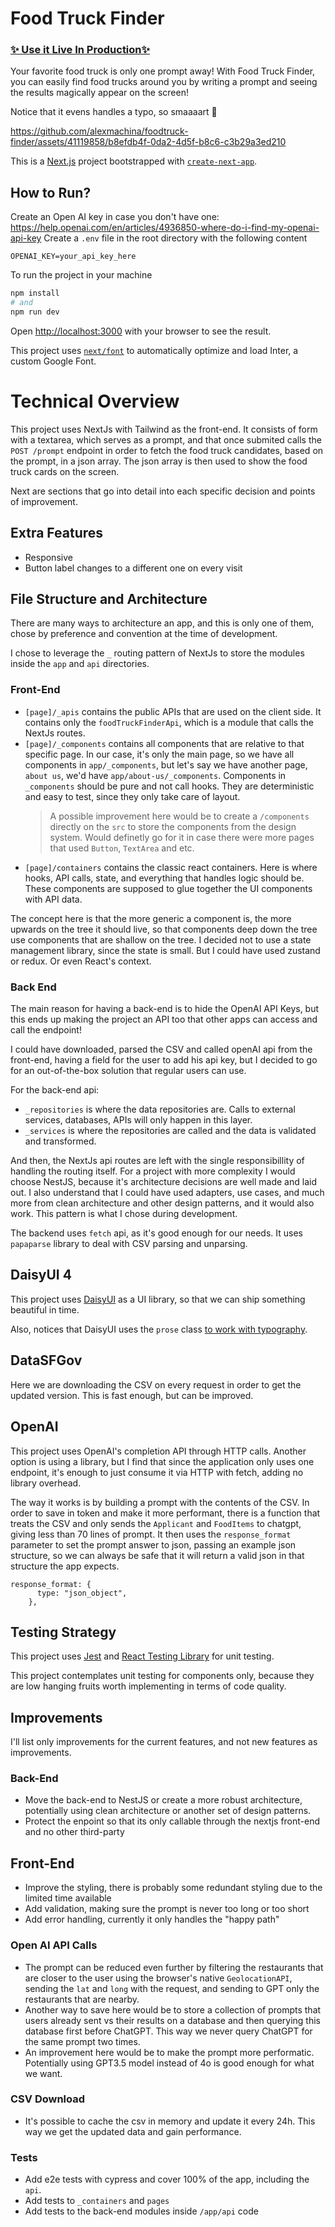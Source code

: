 # Food Truck Finder
### [✨ Use it Live In Production✨](https://foodtruck-finder-ecru.vercel.app/)

Your favorite food truck is only one prompt away!
With Food Truck Finder, you can easily find food trucks around you by writing a prompt and seeing the results magically appear on the screen!

Notice that it evens handles a typo, so smaaaart 🧙


https://github.com/alexmachina/foodtruck-finder/assets/41119858/b8efdb4f-0da2-4d5f-b8c6-c3b29a3ed210

This is a [Next.js](https://nextjs.org/) project bootstrapped with [`create-next-app`](https://github.com/vercel/next.js/tree/canary/packages/create-next-app).

## How to Run?

Create an Open AI key in case you don't have one: https://help.openai.com/en/articles/4936850-where-do-i-find-my-openai-api-key
Create a `.env` file in the root directory with the following content

```
OPENAI_KEY=your_api_key_here
```

To run the project in your machine
```bash
npm install
# and
npm run dev
````

Open [http://localhost:3000](http://localhost:3000) with your browser to see the result.

This project uses [`next/font`](https://nextjs.org/docs/basic-features/font-optimization) to automatically optimize and load Inter, a custom Google Font.

# Technical Overview

This project uses NextJs with Tailwind as the front-end.
It consists of form with a textarea, which serves as a prompt, and that once submited calls the `POST /prompt` endpoint in order to fetch the food truck candidates, based on the prompt, in a json array.
The json array is then used to show the food truck cards on the screen.

Next are sections that go into detail into each specific decision and points of improvement.

## Extra Features

- Responsive
- Button label changes to a different one on every visit

## File Structure and Architecture

There are many ways to architecture an app, and this is only one of them, chose by preference and convention at the time of development.

I chose to leverage the `_` routing pattern of NextJs to store the modules inside the `app` and `api` directories.

### Front-End

- `[page]/_apis` contains the public APIs that are used on the client side. It contains only the `foodTruckFinderApi`, which is a module that calls the NextJs routes.
- `[page]/_components` contains all components that are relative to that specific page. In our case, it's only the main page, so we have all components in `app/_components`, but let's say we have another page, `about us`, we'd have `app/about-us/_components`. Components in `_components` should be pure and not call hooks. They are deterministic and easy to test, since they only take care of layout.
  > A possible improvement here would be to create a `/components` directly on the `src` to store the components from the design system. Would definetly go for it in case there were more pages that used `Button`, `TextArea` and etc.
- `[page]/containers` contains the classic react containers. Here is where hooks, API calls, state, and everything that handles logic should be. These components are supposed to glue together the UI components with API data.

The concept here is that the more generic a component is, the more upwards on the tree it should live, so that components deep down the tree use components that are shallow on the tree.
I decided not to use a state management library, since the state is small. But I could have used zustand or redux. Or even React's context.

### Back End

The main reason for having a back-end is to hide the OpenAI API Keys, but this ends up making the project an API too that other apps can access and call the endpoint!

I could have downloaded, parsed the CSV and called openAI api from the front-end, having a field for the user to add his api key, but I decided to go for an out-of-the-box solution that regular users can use.

For the back-end api:

- `_repositories` is where the data repositories are. Calls to external services, databases, APIs will only happen in this layer.
- `_services` is where the repositories are called and the data is validated and transformed.

And then, the NextJs api routes are left with the single responsibillity of handling the routing itself.
For a project with more complexity I would choose NestJS, because it's architecture decisions are well made and laid out.
I also understand that I could have used adapters, use cases, and much more from clean architecture and other design patterns, and it would also work.
This pattern is what I chose during development.

The backend uses `fetch` api, as it's good enough for our needs.
It uses `papaparse` library to deal with CSV parsing and unparsing.

## DaisyUI 4

This project uses [DaisyUI](https://github.com/saadeghi/daisyui) as a UI library, so that we can ship something beautiful in time.

Also, notices that DaisyUI uses the `prose` class [to work with typography](https://daisyui.com/docs/layout-and-typography/).

## DataSFGov

Here we are downloading the CSV on every request in order to get the updated version. This is fast enough, but can be improved.

## OpenAI

This project uses OpenAI's completion API through HTTP calls. Another option is using a library, but I find that since the application only uses one endpoint, it's enough to just consume it via HTTP with fetch, adding no library overhead.

The way it works is by building a prompt with the contents of the CSV. In order to save in token and make it more performant, there is a function that treats the CSV and only sends the `Applicant` and `FoodItems` to chatgpt, giving less than 70 lines of prompt.
It then uses the `response_format` parameter to set the prompt answer to json, passing an example json structure, so we can always be safe that it will return a valid json in that structure the app expects.

```
response_format: {
      type: "json_object",
    },
```

## Testing Strategy

This project uses [Jest](https://github.com/jestjs/jest) and [React Testing Library](https://github.com/testing-library/react-testing-library) for unit testing.

This project contemplates unit testing for components only, because they are low hanging fruits worth implementing in terms of code quality.

## Improvements

I'll list only improvements for the current features, and not new features as improvements.

### Back-End

- Move the back-end to NestJS or create a more robust architecture, potentially using clean architecture or another set of design patterns.
- Protect the enpoint so that its only callable through the nextjs front-end and no other third-party

## Front-End

- Improve the styling, there is probably some redundant styling due to the limited time available
- Add validation, making sure the prompt is never too long or too short
- Add error handling, currently it only handles the "happy path"

### Open AI API Calls

- The prompt can be reduced even further by filtering the restaurants that are closer to the user using the browser's native `GeolocationAPI`, sending the `lat` and `long` with the request, and sending to GPT only the restaurants that are nearby.
- Another way to save here would be to store a collection of prompts that users already sent vs their results on a database and then querying this database first before ChatGPT. This way we never query ChatGPT for the same prompt two times.
- An improvement here would be to make the prompt more performatic. Potentially using GPT3.5 model instead of 4o is good enough for what we want.

### CSV Download

- It's possible to cache the csv in memory and update it every 24h. This way we get the updated data and gain performance.

### Tests

- Add e2e tests with cypress and cover 100% of the app, including the `api`.
- Add tests to `_containers` and `pages`
- Add tests to the back-end modules inside `/app/api` code
